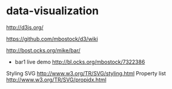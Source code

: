 # data-visualization
http://d3js.org/

https://github.com/mbostock/d3/wiki

http://bost.ocks.org/mike/bar/
- bar1 live demo http://bl.ocks.org/mbostock/7322386

Styling SVG http://www.w3.org/TR/SVG/styling.html Property list http://www.w3.org/TR/SVG/propidx.html
